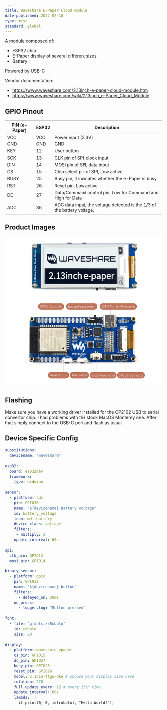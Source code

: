 ```yaml
---
title: Waveshare E-Paper Cloud module
date-published: 2022-07-18
type: misc
standard: global
---
```


A module composed of:

- ESP32 chip
- E-Paper display of several different sizes
- Battery

Powered by USB-C

Vendor documentation:

- https://www.waveshare.com/2.13inch-e-paper-cloud-module.htm
- https://www.waveshare.com/wiki/2.13inch_e-Paper_Cloud_Module

## GPIO Pinout

| PIN (e-Paper) | ESP32 | Description                                                             |
|---------------|-------|-------------------------------------------------------------------------|
| VCC           | VCC   | Power input (3.3V)                                                      |
| GND           | GND   | GND                                                                     |
| KEY           | 12    | User button                                                             |
| SCK           | 13    | CLK pin of SPI, clock input                                             |
| DIN           | 14    | MOSI pin of SPI, data input                                             |
| CS            | 15    | Chip select pin of SPI, Low active                                      |
| BUSY          | 25    | Busy pin, it indicates whether the e-Paper is busy                      |
| RST           | 26    | Reset pin, Low active                                                   |
| DC            | 27    | Data/Command control pin, Low for Command and High for Data             |
| ADC           | 36    | ADC data input, the voltage detected is the 1/3 of the battery voltage. |

## Product Images

![Product Image](waveshare213_front.jpg "Product front")
![Product Image](waveshare213_back.jpg "Product back")

## Flashing

Make sure you have a working driver installed for the CP2102 USB to serial convertor chip. I had problems with the stock MacOS Monterey one.
After that simply connect to the USB-C port and flash as usual.

## Device Specific Config

```yaml
substitutions:
  devicename: "waveshare"

esp32:
  board: esp32dev
  framework:
    type: arduino

sensor:
  - platform: adc
    pin: GPIO36
    name: "${devicename} Battery voltage"
    id: battery_voltage
    icon: mdi:battery
    device_class: voltage
    filters:
     - multiply: 3
    update_interval: 60s

spi:
  clk_pin: GPIO13
  mosi_pin: GPIO14

binary_sensor:
  - platform: gpio
    pin: GPIO12
    name: "${devicename} button"
    filters:
      - delayed_on: 50ms
    on_press:
      - logger.log: "Button pressed"

font:
  - file: "gfonts://Roboto"
    id: roboto
    size: 20

display:
  - platform: waveshare_epaper
    cs_pin: GPIO15
    dc_pin: GPIO27
    busy_pin: GPIO25
    reset_pin: GPIO26
    model: 2.13in-ttgo-dke # choose your display size here
    rotation: 270
    full_update_every: 12 # every 12th time
    update_interval: 60s
    lambda: |-
      it.print(0, 0, id(roboto), "Hello World!");
```
